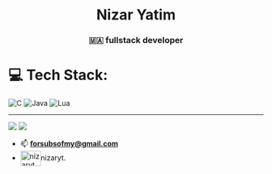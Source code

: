 <h1 align="center">Nizar Yatim</h1>
<h3 align="center">🇲🇦 fullstack developer</h3>

# 💻 Tech Stack:
![C](https://img.shields.io/badge/c-%2300599C.svg?style=for-the-badge&logo=c&logoColor=white) ![Java](https://img.shields.io/badge/java-%23ED8B00.svg?style=for-the-badge&logo=openjdk&logoColor=white) ![Lua](https://img.shields.io/badge/lua-%232C2D72.svg?style=for-the-badge&logo=lua&logoColor=white)

---
![](https://github-readme-stats.vercel.app/api/top-langs/?username=Nizarll&theme=holi&hide_border=false&include_all_commits=false&count_private=false&layout=compact&hide=swig,purebasic,html,css)
![](https://github-readme-streak-stats.herokuapp.com/?user=Nizarll&theme=holi-theme&hide_border=false)<br/>
<!-- Proudly created with GPRM ( https://gprm.itsvg.in ) -->
- 📫 **forsubsofmy@gmail.com**
- <img align="center" src="https://raw.githubusercontent.com/rahuldkjain/github-profile-readme-generator/master/src/images/icons/Social/discord.svg" alt="nizaryt." height="30" width="40" />nizaryt.</a>
</p>
